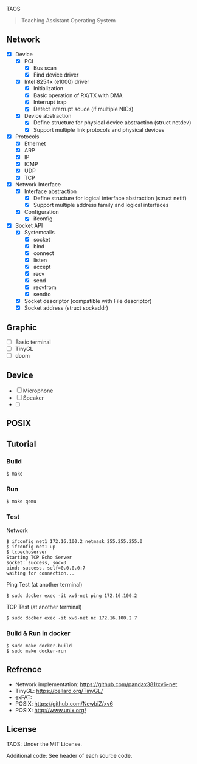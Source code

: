 TAOS
>Teaching Assistant Operating System


## Network

- [x] Device
  - [x] PCI
    - [x] Bus scan
    - [x] Find device driver
  - [x] Intel 8254x (e1000) driver
    - [x] Initialization
    - [x] Basic operation of RX/TX with DMA
    - [x] Interrupt trap
    - [x] Detect interrupt souce (if multiple NICs)
  - [x] Device abstraction
    - [x] Define structure for physical device abstraction (struct netdev)
    - [x] Support multiple link protocols and physical devices
- [x] Protocols
  - [x] Ethernet
  - [x] ARP
  - [x] IP
  - [x] ICMP
  - [x] UDP
  - [x] TCP
- [x] Network Interface
  - [x] Interface abstraction
    - [x] Define structure for logical interface abstraction (struct netif)
    - [x] Support multiple address family and logical interfaces
  - [x] Configuration
    - [x] ifconfig
- [x] Socket API
  - [x] Systemcalls
    - [x] socket
    - [x] bind
    - [x] connect
    - [x] listen
    - [x] accept
    - [x] recv
    - [x] send
    - [x] recvfrom
    - [x] sendto
  - [x] Socket descriptor (compatible with File descriptor)
  - [x] Socket address (struct sockaddr)

<!-- ### Task

- [ ] ARP resolution waiting queue (Currently discards data)
- [ ] TCP timer (Currently retransmission timer is not working)
- [ ] DHCP client
- [ ] DNS stub resolver -->

## Graphic

- [ ] Basic terminal
- [ ] TinyGL
- [ ] doom

## Device
- [ ] Microphone
- [ ] Speaker 
- [ ] 

## POSIX


## 

## Tutorial

### Build
```
$ make
```

### Run
```
$ make qemu
```

### Test

Network
```
$ ifconfig net1 172.16.100.2 netmask 255.255.255.0
$ ifconfig net1 up
$ tcpechoserver
Starting TCP Echo Server
socket: success, soc=3
bind: success, self=0.0.0.0:7
waiting for connection...
```

Ping Test (at another terminal)
```
$ sudo docker exec -it xv6-net ping 172.16.100.2
```

TCP Test (at another terminal)
```
$ sudo docker exec -it xv6-net nc 172.16.100.2 7
```
<!-- (switch to qemu monitor with Ctrl-a + c and exit by typing `quit`) -->




### Build & Run in docker
```
$ sudo make docker-build
$ sudo make docker-run
```




## Refrence
<!-- - Network Stack: https://github.com/pandax381/microps -->
- Network implementation: https://github.com/pandax381/xv6-net
- TinyGL: https://bellard.org/TinyGL/ 
- exFAT: 
- POSIX: https://github.com/NewbiZ/xv6
- POSIX: http://www.unix.org/

## License
TAOS: Under the MIT License.

Additional code: See header of each source code.
